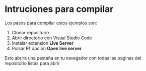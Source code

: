 # Intruciones para compilar

Los pasos para compilar estos ejemplos son:

1. Clonar repositorio
2. Abrir directorio con Visual Studio Code
3. Instalar extension **Live Server**
4. Pulsar **F1** opcion **Open live server**

Esto abrira una pestaña en tu navegador con todas las paginas del repositorio listas para abrir
